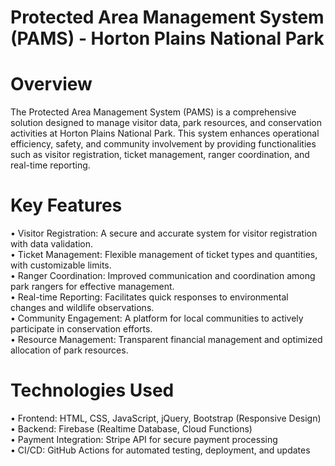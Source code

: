 # Protected Area Management System (PAMS) - Horton Plains National Park

# Overview
The Protected Area Management System (PAMS) is a comprehensive solution designed to manage visitor data, park resources, and conservation activities at Horton Plains National Park. This system enhances operational efficiency, safety, and community involvement by providing functionalities such as visitor registration, ticket management, ranger coordination, and real-time reporting.
# Key Features
•	Visitor Registration: A secure and accurate system for visitor registration with data validation.    
•	Ticket Management: Flexible management of ticket types and quantities, with customizable limits.    
•	Ranger Coordination: Improved communication and coordination among park rangers for effective management.    
•	Real-time Reporting: Facilitates quick responses to environmental changes and wildlife observations.  
•	Community Engagement: A platform for local communities to actively participate in conservation efforts.  
•	Resource Management: Transparent financial management and optimized allocation of park resources.  
# Technologies Used
•	Frontend: HTML, CSS, JavaScript, jQuery, Bootstrap (Responsive Design)  
•	Backend: Firebase (Realtime Database, Cloud Functions)  
•	Payment Integration: Stripe API for secure payment processing  
•	CI/CD: GitHub Actions for automated testing, deployment, and updates  


 

